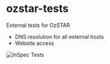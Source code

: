 # ozstar-tests

External tests for OzSTAR
- DNS resolution for all external hosts
- Website access

![InSpec Tests](https://github.com/ADACS-Australia/ozstar-tests/actions/workflows/inspec.yml/badge.svg)

